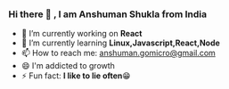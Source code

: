 ### Hi there 👋 , I am Anshuman Shukla from India

- 🔭 I’m currently working on **React** 
- 🌱 I’m currently learning **Linux,Javascript,React,Node**
- 📫 How to reach me: anshuman.gomicro@gmail.com
- 😄 I'm addicted to growth
- ⚡ Fun fact: **I like to lie often**:grin:
